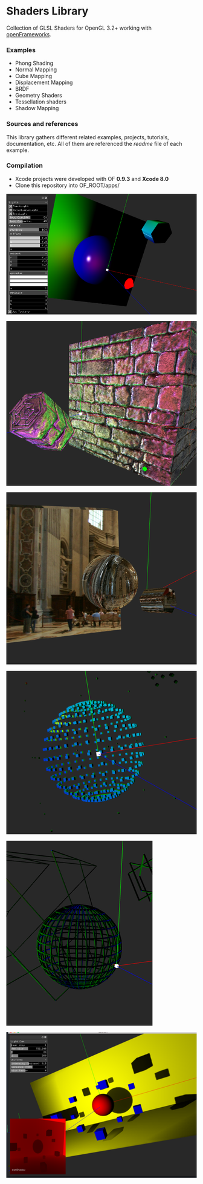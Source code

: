 # Shaders Library

Collection of GLSL Shaders for OpenGL 3.2+ working with [openFrameworks](http://openframeworks.cc/).  

### Examples

* Phong Shading
* Normal Mapping
* Cube Mapping
* Displacement Mapping
* BRDF
* Geometry Shaders
* Tessellation shaders
* Shadow Mapping

### Sources and references

This library gathers different related examples, projects, tutorials, documentation, etc. All of them are referenced the *readme* file of each example.

### Compilation

* Xcode projects were developed with OF **0.9.3** and **Xcode 8.0**
* Clone this repository into OF_ROOT/apps/

![alt tag](1-PhongShading/phong.png)

![alt tag](2-NormalMapping/normalMap.png)

![alt tag](3-CubeMaps/cubeMap.png)

![alt tag](6-GeometryShaders/cubes.png)

![alt tag](6-GeometryShaders/rects.png)

![alt tag](9-ShadowMapping/shadow.png)
